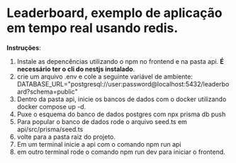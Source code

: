# Leaderboard, exemplo de aplicação em tempo real usando redis.

**Instruções**: 
1. Instale as depencências utilizando o npm no frontend e na pasta api. **É necessário ter o cli do nestjs instalado**.
2. crie um arquivo .env e cole a seguinte variável de ambiente: DATABASE_URL="postgresql://user:password@localhost:5432/leaderboard?schema=public"
3. Dentro da pasta api, inicie os bancos de dados com o docker utilizando docker compose up -d.
4. Puxe o esquema do banco de dados postgres com npx prisma db push
5. Para popular o banco de dados rode o arquivo seed.ts em api/src/prisma/seed.ts
6. volte para a pasta raiz do projeto.
7. Em um terminal inicie a api com o comando npm run api
8. em outro terminal rode o comando npm run dev para iniciar o frontend.

